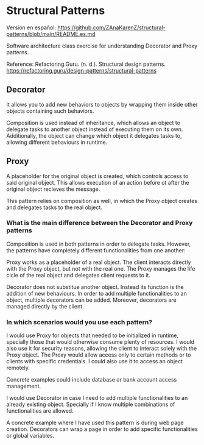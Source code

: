 # Structural Patterns
Versión en español: https://github.com/ZAnaKarenZ/structural-patterns/blob/main/README.es.md

Software architecture class exercise for understanding Decorator and Proxy patterns.

Reference: Refactoring.Guru. (n. d.). Structural design patterns. https://refactoring.guru/design-patterns/structural-patterns

## Decorator
It allows you to add new behaviors to objects by wrapping them inside other objects containing such behaviors. 

Composition is used instead of inheritance, which allows an object to delegate tasks to another object instead of executing them on its own. Additionally, the object can change which object it delegates tasks to, allowing different behaviours in runtime.


## Proxy
A placeholder for the original object is created, which controls access to said original object. This allows execution of an action before ot after the original object recieves the message.

This pattern relies on composition as well, in which the Proxy object creates and delegates tasks to the real object.

### What is the main difference between the Decorator and Proxy patterns
Composition is used in both patterns in order to delegate tasks. However, the patterns have completely different functionalities from one another:

Proxy works as a placeholder of a real object. The client interacts directly with the Proxy object, but not with the real one. The Proxy manages the life cicle of the real object and delegates client requests to it.

Decorator does not substitue another object. Instead its function is the addition of new behaviours. In order to add multiple functionalities to an object, multiple decorators can be added. Moreover, decorators are managed directly by the client. 

### In which scenarios would you use each pattern?

I would use Proxy for objects that needed to be initialized in runtime, specially those that would otherwise consume plenty of resources. I would also use it for security reasons, allowing the client to interact solely with the Proxy object. The Proxy would allow access only to certain methods or to clients with specific credentials. I could also use it to access an object remotely.

Concrete examples could include database or bank account access management.

I would use Decorator in case I need to add multiple functionalities to an already existing object. Specially if I know multiple combinations of functionalities are allowed.

A concrete example where I have used this pattern is during web page creation. Decorators can wrap a page in order to add specific functionalities or global variables.
